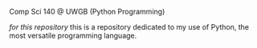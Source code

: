 Comp Sci 140 @ UWGB (Python Programming)

*for this repository*
this is a repository dedicated to my use of Python, the most versatile programming language.


